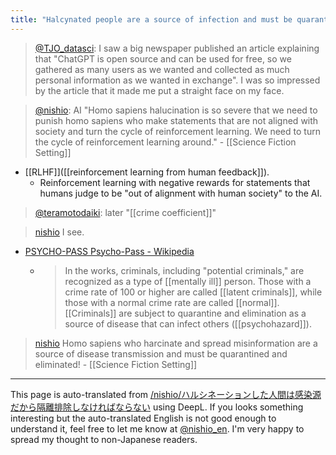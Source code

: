 ```yaml
---
title: "Halcynated people are a source of infection and must be quarantined and eliminated."
---
```


> [@TJO_datasci](https://twitter.com/TJO_datasci/status/1664101811681398785?s=20): I saw a big newspaper published an article explaining that "ChatGPT is open source and can be used for free, so we gathered as many users as we wanted and collected as much personal information as we wanted in exchange". I was so impressed by the article that it made me put a straight face on my face.

> [@nishio](https://twitter.com/nishio/status/1664459755983900674): AI "Homo sapiens halucination is so severe that we need to punish homo sapiens who make statements that are not aligned with society and turn the cycle of reinforcement learning. We need to turn the cycle of reinforcement learning around."
    - [[Science Fiction Setting]]
- [[RLHF]]([[reinforcement learning from human feedback]]).
    - Reinforcement learning with negative rewards for statements that humans judge to be "out of alignment with human society" to the AI.

> [@teramotodaiki](https://twitter.com/teramotodaiki/status/1664470688646975488?s=20): later "[[crime coefficient]]"

> [nishio](https://twitter.com/nishio/status/1664488054982348800) I see.
- [PSYCHO-PASS Psycho-Pass - Wikipedia](https://ja.wikipedia.org/wiki/PSYCHO-PASS_サイコパス)
    - >  In the works, criminals, including "potential criminals," are recognized as a type of [[mentally ill]] person. Those with a crime rate of 100 or higher are called [[latent criminals]], while those with a normal crime rate are called [[normal]]. [[Criminals]] are subject to quarantine and elimination as a source of disease that can infect others ([[psychohazard]]).
> [nishio](https://twitter.com/nishio/status/1664488351494475776) Homo sapiens who harcinate and spread misinformation are a source of disease transmission and must be quarantined and eliminated!
    - [[Science Fiction Setting]]

---
This page is auto-translated from [/nishio/ハルシネーションした人間は感染源だから隔離排除しなければならない](https://scrapbox.io/nishio/ハルシネーションした人間は感染源だから隔離排除しなければならない) using DeepL. If you looks something interesting but the auto-translated English is not good enough to understand it, feel free to let me know at [@nishio_en](https://twitter.com/nishio_en). I'm very happy to spread my thought to non-Japanese readers.
